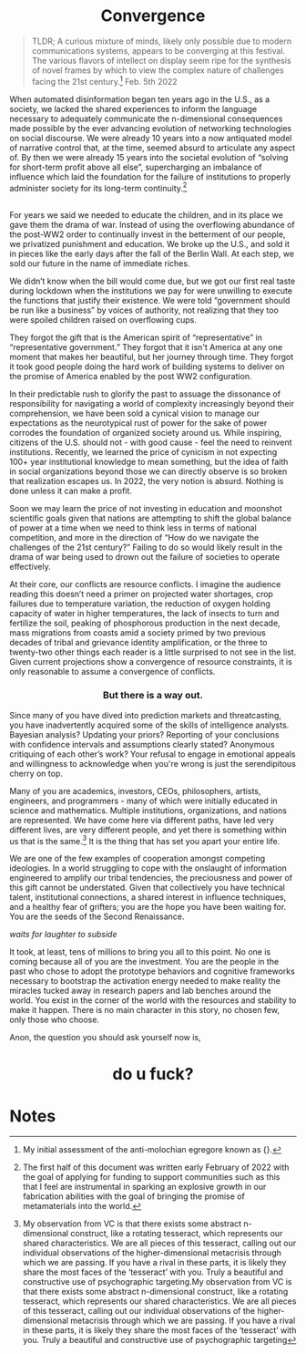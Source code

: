 
<h1>
<center>
   <b>Convergence</b>
</center>
</h1>


> TLDR; A curious mixture of minds, likely only possible due to modern
> communications systems, appears to be converging at this festival. The
> various flavors of intellect on display seem ripe for the synthesis of
> novel frames by which to view the complex nature of challenges facing
> the 21st century.[^1] Feb. 5th 2022 


When automated disinformation began ten years ago in the U.S., as a society, we lacked the shared experiences to inform the language necessary to adequately communicate the n-dimensional consequences made possible by the ever advancing evolution of networking technologies on social discourse. We were already 10 years into a now antiquated model of narrative control that, at the time, seemed absurd to articulate any aspect of. By then we were already 15 years into the societal evolution of “solving for short-term profit above all else”, supercharging an imbalance of influence which laid the foundation for the failure of institutions to properly administer society for its long-term continuity.[^2]

\
For years we said we needed to educate the children, and in its place we gave them the drama of war. Instead of using the overflowing abundance of the post-WW2 order to continually invest in the betterment of our people, we privatized punishment and education. We broke up the U.S., and sold it in pieces like the early days after the fall of the Berlin Wall. At each step, we sold our future in the name of immediate riches.

We didn’t know when the bill would come due, but we got our first real taste during lockdown when the institutions we pay for were unwilling to execute the functions that justify their existence. We were told “government should be run like a business” by voices of authority, not realizing that they too were spoiled children raised on overflowing cups. 

They forgot the gift that is the American spirit of “representative” in “representative government.” They forgot that it isn't America at any one moment that makes her beautiful, but her journey through time. They forgot it took good people doing the hard work of building systems to deliver on the promise of America enabled by the post WW2 configuration.

In their predictable rush to glorify the past to assuage the dissonance of responsibility for navigating a world of complexity increasingly beyond their comprehension, we have been sold a cynical vision to manage our expectations as the neurotypical rust of power for the sake of power corrodes the foundation of organized society around us. While inspiring, citizens of the U.S. should not - with good cause - feel the need to reinvent institutions. Recently, we learned the price of cynicism in not expecting 100+ year institutional knowledge to mean something, but the idea of faith in social organizations beyond those we can directly observe is so broken that realization escapes us. In 2022, the very notion is absurd. Nothing is done unless it can make a profit.

Soon we may learn the price of not investing in education and moonshot scientific goals given that nations are attempting to shift the global balance of power at a time when we need to think less in terms of national competition, and more in the direction of “How do we navigate the challenges of the 21st century?” Failing to do so would likely result in the drama of war being used to drown out the failure of societies to operate effectively.

At their core, our conflicts are resource conflicts. I imagine the audience reading this doesn’t need a primer on projected water shortages, crop failures due to temperature variation, the reduction of oxygen holding capacity of water in higher temperatures, the lack of insects to turn and fertilize the soil, peaking of phosphorous production in the next decade, mass migrations from coasts amid a society primed by two previous decades of tribal and grievance identity amplification, or the three to twenty-two other things each reader is a little surprised to not see in the list. Given current projections show a convergence of resource constraints, it is only reasonable to assume a convergence of conflicts.


<h3>
<center>
   <b>But there is a way out.</b>
</center>
</h3>
Since many of you have dived into prediction markets and threatcasting, you have inadvertently acquired some of the skills of intelligence analysts. Bayesian analysis? Updating your priors? Reporting of your conclusions with confidence intervals and assumptions clearly stated? Anonymous critiquing of each other’s work? Your refusal to engage in emotional appeals and willingness to acknowledge when you're wrong is just the serendipitous cherry on top.

Many of you are academics, investors, CEOs, philosophers, artists, engineers, and programmers - many of which were initially educated in science and mathematics.  Multiple institutions, organizations, and nations are represented. We have come here via different paths, have led very different lives, are very different people, and yet there is something within us that is the same.[^3] It is the thing that has set you apart your entire life.

We are one of the few examples of cooperation amongst competing ideologies. In a world struggling to cope with the onslaught of information engineered to amplify our tribal tendencies, the preciousness and power of this gift cannot be understated. Given that collectively you have technical talent, institutional connections, a shared interest in influence techniques, and a healthy fear of grifters; you are the hope you have been waiting for. You are the seeds of the Second Renaissance. 

*waits for laughter to subside*

It took, at least, tens of millions to bring you all to this point. No one is coming because all of you are the investment. You are the people in the past who chose to adopt the prototype behaviors and cognitive frameworks necessary to bootstrap the activation energy needed to make reality the miracles tucked away in research papers and lab benches around the world. You exist in the corner of the world with the resources and stability to make it happen. There is no main character in this story, no chosen few, only those who choose. 

Anon, the question you should ask yourself now is,
<h1>
<center>
   <b>do u fuck?</b>
</center>
</h1>

# Notes

[^1]:
     My initial assessment of the anti-molochian egregore known as {}.

[^2]:
      The first half of this document was written early February of 2022 with the goal of applying for funding to support communities such as this that I feel are instrumental in sparking an explosive growth in our fabrication abilities with the goal of bringing the promise of metamaterials into the world.

[^3]:
     My observation from VC is that there exists some abstract n-dimensional construct, like a rotating tesseract, which represents our shared characteristics. We are all pieces of this tesseract, calling out our individual observations of the higher-dimensional metacrisis through which we are passing. If you have a rival in these parts, it is likely they share the most faces of the ‘tesseract’ with you. Truly a beautiful and constructive use of psychographic targeting.My observation from VC is that there exists some abstract n-dimensional construct, like a rotating tesseract, which represents our shared characteristics. We are all pieces of this tesseract, calling out our individual observations of the higher-dimensional metacrisis through which we are passing. If you have a rival in these parts, it is likely they share the most faces of the ‘tesseract’ with you. Truly a beautiful and constructive use of psychographic targeting

